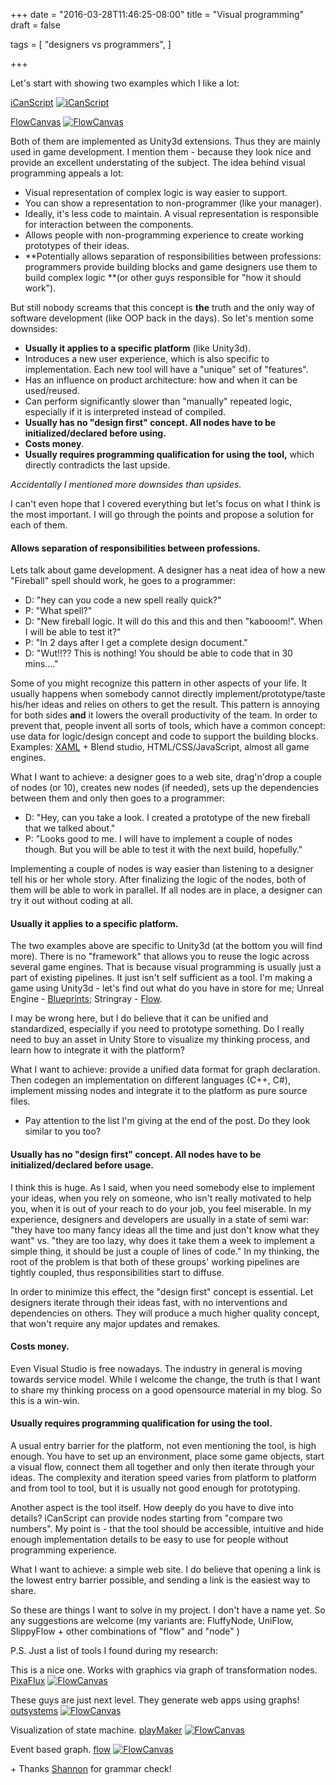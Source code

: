 +++
date = "2016-03-28T11:46:25-08:00"
title = "Visual programming"
draft = false

tags = [
  "designers vs programmers",
  ]

+++

Let's start with showing two examples which I like a lot:  

[iCanScript](http://www.icanscript.com/)
[![iCanScript](/post/2016-03/visual-programming/iCanScript.png)](/post/2016-03/visual-programming/iCanScript.png)


[FlowCanvas](http://flowcanvas.paradoxnotion.com/)
[![FlowCanvas](/post/2016-03/visual-programming/flowCanvas.png)](/post/2016-03/visual-programming/flowCanvas.png)

Both of them are implemented as Unity3d extensions. Thus they are mainly used in game development. I mention them - because they look nice and provide an excellent understating of the subject. The idea behind visual programming appeals a lot:  

*   Visual representation of complex logic is way easier to support.
*   You can show a representation to non-programmer (like your manager).
*   Ideally, it's less code to maintain. A visual representation is responsible for interaction between the components.
*   Allows people with non-programming experience to create working prototypes of their ideas. 
*   **Potentially allows separation of responsibilities between professions: programmers provide building blocks and game designers use them to build complex logic **(or other guys responsible for "how it should work").

But still nobody screams that this concept is **the** truth and the only way of software development (like OOP back in the days). So let's mention some downsides:

*   **Usually it applies to a specific platform** (like Unity3d).
*   Introduces a new user experience, which is also specific to implementation. Each new tool will have a "unique" set of "features".
*   Has an influence on product architecture: how and when it can be used/reused. 
*   Can perform significantly slower than "manually" repeated logic, especially if it is interpreted instead of compiled.
*   **Usually has no "design first" concept. All nodes have to be initialized/declared before using.**
*   **Costs money**.
*   **Usually requires programming qualification for using the tool,** which directly contradicts the last upside.

*Accidentally I mentioned more downsides than upsides.*

I can't even hope that I covered everything but let's focus on what I think is the most important. I will go through the points and propose a solution for each of them.  

#### Allows separation of responsibilities between professions.
Lets talk about game development. A designer has a neat idea of how a new "Fireball" spell should work, he goes to a programmer:  
- D: "hey can you code a new spell really quick?"  
- P: "What spell?"  
- D: "New fireball logic. It will do this and this and then "kabooom!". When I will be able to test it?"  
- P: "In 2 days after I get a complete design document."  
- D: "Wut!!?? This is nothing! You should be able to code that in 30 mins...."  

Some of you might recognize this pattern in other aspects of your life. It usually happens when somebody cannot directly implement/prototype/taste his/her ideas and relies on others to get the result. This pattern is annoying for both sides **and** it lowers the overall productivity of the team. In order to prevent that, people invent all sorts of tools, which have a common concept: use data for logic/design concept and code to support the building blocks. Examples: [XAML](https://en.wikipedia.org/wiki/Extensible_Application_Markup_Language) + Blend studio, HTML/CSS/JavaScript, almost all game engines.  

What I want to achieve: a designer goes to a web site, drag'n'drop a couple of nodes (or 10), creates new nodes (if needed), sets up the dependencies between them and only then goes to a programmer:  
- D: "Hey, can you take a look. I created a prototype of the new fireball that we talked about."  
- P: "Looks good to me. I will have to implement a couple of nodes though. But you will be able to test it with the next build, hopefully."  

Implementing a couple of nodes is way easier than listening to a designer tell his or her whole story. After finalizing the logic of the nodes, both of them will be able to work in parallel. If all nodes are in place, a designer can try it out without coding at all.  

#### Usually it applies to a specific platform.
The two examples above are specific to Unity3d (at the bottom you will find more). There is no "framework" that allows you to reuse the logic across several game engines. That is because visual programming is usually just a part of existing pipelines. It just isn't self sufficient as a tool. I'm making a game using Unity3d - let's find out what do you have in store for me; Unreal Engine - [Blueprints](https://docs.unrealengine.com/latest/INT/Engine/Blueprints/index.html); Stringray - [Flow](https://knowledge.autodesk.com/search-result/caas/CloudHelp/cloudhelp/ENU/Stingray-Help/stingray-help/creating-gameplay/visual-prog-with-flow-html.html).  

I may be wrong here, but I do believe that it can be unified and standardized, especially if you need to prototype something. Do I really need to buy an asset in Unity Store to visualize my thinking process, and learn how to integrate it with the platform?  

What I want to achieve: provide a unified data format for graph declaration. Then codegen an implementation on different languages (C++, C#), implement missing nodes and integrate it to the platform as pure source files.  
+ Pay attention to the list I'm giving at the end of the post. Do they look similar to you too?  

#### Usually has no "design first" concept. All nodes have to be initialized/declared before usage.
I think this is huge. As I said, when you need somebody else to implement your ideas, when you rely on someone, who isn't really motivated to help you, when it is out of your reach to do your job, you feel miserable. In my experience, designers and developers are usually in a state of semi war: "they have too many fancy ideas all the time and just don't know what they want" vs. "they are too lazy, why does it take them a week to implement a simple thing, it should be just a couple of lines of code." In my thinking, the root of the problem is that both of these groups' working pipelines are tightly coupled, thus responsibilities start to diffuse.  

In order to minimize this effect, the "design first" concept is essential. Let designers iterate through their ideas fast, with no interventions and dependencies on others. They will produce a much higher quality concept, that won't require any major updates and remakes.  
#### Costs money.  
Even Visual Studio is free nowadays. The industry in general is moving towards service model. While I welcome the change, the truth is that I want to share my thinking process on a good opensource material in my blog. So this is a win-win.  

#### Usually requires programming qualification for using the tool.  
A usual entry barrier for the platform, not even mentioning the tool, is high enough. You have to set up an environment, place some game objects, start a visual flow, connect them all together and only then iterate through your ideas. The complexity and iteration speed varies from platform to platform and from tool to tool, but it is usually not good enough for prototyping.  

Another aspect is the tool itself. How deeply do you have to dive into details? iCanScript can provide nodes starting from "compare two numbers". My point is - that the tool should be accessible, intuitive and hide enough implementation details to be easy to use for people without programming experience.  

What I want to achieve: a simple web site. I do believe that opening a link is the lowest entry barrier possible, and sending a link is the easiest way to share.  

So these are things I want to solve in my project. I don't have a name yet. So any suggestions are welcome (my variants are: FluffyNode, UniFlow, SlippyFlow + other combinations of "flow" and "node" )  

P.S. Just a list of tools I found during my research:  

This is a nice one. Works with graphics via graph of transformation nodes.
[PixaFlux](http://www.pixaflux.com/Docs/Ui_Viewport_Node_Graph.html)
[![FlowCanvas](/post/2016-03/visual-programming/PixaFlux.png)](/post/2016-03/visual-programming/PixaFlux.png)

These guys are just next level. They generate web apps using graphs!
[outsystems](https://www.outsystems.com/)
[![FlowCanvas](/post/2016-03/visual-programming/outsystems.png)](/post/2016-03/visual-programming/outsystems.png)

Visualization of state machine.
[playMaker](http://www.hutonggames.com/index.html)
[![FlowCanvas](/post/2016-03/visual-programming/playMaker.png)](/post/2016-03/visual-programming/playMaker.png)

Event based graph.
[flow](https://knowledge.autodesk.com/search-result/caas/CloudHelp/cloudhelp/ENU/Stingray-Help/stingray-help/creating-gameplay/visual-prog-with-flow-html.html)
[![FlowCanvas](/post/2016-03/visual-programming/flow.png)](/post/2016-03/visual-programming/flow.png)


+ Thanks [Shannon](https://www.facebook.com/shannon.mckeon1) for grammar check!  